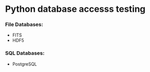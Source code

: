 # Python database accesss testing


### File Databases:

- FITS
- HDF5


### SQL Databases:

- PostgreSQL

